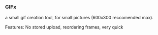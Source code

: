 ### GIFx

a small gif creation tool, for small pictures (600x300 reccomended max).

Features: No stored upload, reordering frames, very quick
